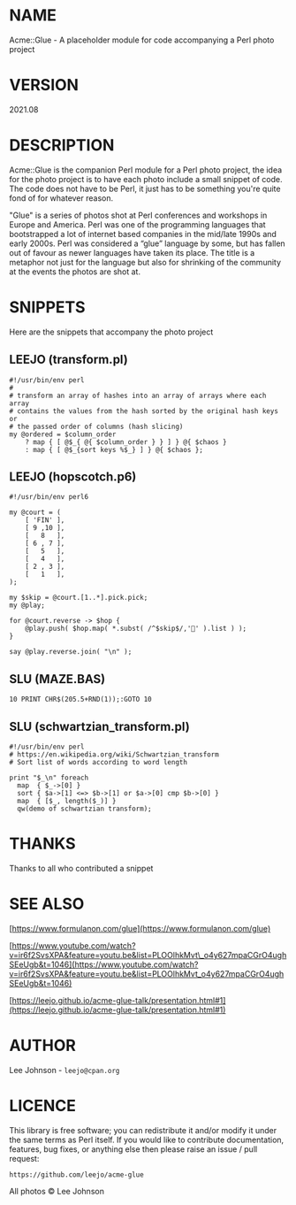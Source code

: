 # NAME

Acme::Glue - A placeholder module for code accompanying a Perl photo project

# VERSION

2021.08

# DESCRIPTION

Acme::Glue is the companion Perl module for a Perl photo project, the idea
for the photo project is to have each photo include a small snippet of code.
The code does not have to be Perl, it just has to be something you're quite
fond of for whatever reason.

"Glue" is a series of photos shot at Perl conferences and workshops in Europe
and America. Perl was one of the programming languages that bootstrapped a
lot of internet based companies in the mid/late 1990s and early 2000s. Perl
was considered a “glue” language by some, but has fallen out of favour as
newer languages have taken its place. The title is a metaphor not just for
the language but also for shrinking of the community at the events the photos
are shot at.

# SNIPPETS

Here are the snippets that accompany the photo project

## LEEJO (transform.pl)

    #!/usr/bin/env perl
    #
    # transform an array of hashes into an array of arrays where each array
    # contains the values from the hash sorted by the original hash keys or
    # the passed order of columns (hash slicing)
    my @ordered = $column_order
        ? map { [ @$_{ @{ $column_order } } ] } @{ $chaos }
        : map { [ @$_{sort keys %$_} ] } @{ $chaos };

## LEEJO (hopscotch.p6)

    #!/usr/bin/env perl6

    my @court = (
        [ 'FIN' ],
        [ 9 ,10 ],
        [   8   ],
        [ 6 , 7 ],
        [   5   ],
        [   4   ],
        [ 2 , 3 ],
        [   1   ],
    );

    my $skip = @court.[1..*].pick.pick;
    my @play;

    for @court.reverse -> $hop {
        @play.push( $hop.map( *.subst( /^$skip$/,'🚫' ).list ) );
    }

    say @play.reverse.join( "\n" );

## SLU (MAZE.BAS)

    10 PRINT CHR$(205.5+RND(1));:GOTO 10

## SLU (schwartzian\_transform.pl)

    #!/usr/bin/env perl
    # https://en.wikipedia.org/wiki/Schwartzian_transform
    # Sort list of words according to word length

    print "$_\n" foreach
      map  { $_->[0] }
      sort { $a->[1] <=> $b->[1] or $a->[0] cmp $b->[0] }
      map  { [$_, length($_)] }
      qw(demo of schwartzian transform);

# THANKS

Thanks to all who contributed a snippet

# SEE ALSO

[https://www.formulanon.com/glue](https://www.formulanon.com/glue)

[https://www.youtube.com/watch?v=ir6f2SvsXPA&feature=youtu.be&list=PLOOlhkMvt\_o4y627mpaCGrO4ughSEeUgb&t=1046](https://www.youtube.com/watch?v=ir6f2SvsXPA&feature=youtu.be&list=PLOOlhkMvt_o4y627mpaCGrO4ughSEeUgb&t=1046)

[https://leejo.github.io/acme-glue-talk/presentation.html#1](https://leejo.github.io/acme-glue-talk/presentation.html#1)

# AUTHOR

Lee Johnson - `leejo@cpan.org`

# LICENCE

This library is free software; you can redistribute it and/or modify it under
the same terms as Perl itself. If you would like to contribute documentation,
features, bug fixes, or anything else then please raise an issue / pull request:

    https://github.com/leejo/acme-glue

All photos © Lee Johnson
